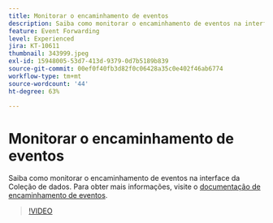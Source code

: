 ```yaml
---
title: Monitorar o encaminhamento de eventos
description: Saiba como monitorar o encaminhamento de eventos na interface da Coleção de dados.
feature: Event Forwarding
level: Experienced
jira: KT-10611
thumbnail: 343999.jpeg
exl-id: 15948005-53d7-413d-9379-0d7b5189b839
source-git-commit: 00ef0f40fb3d82f0c06428a35c0e402f46ab6774
workflow-type: tm+mt
source-wordcount: '44'
ht-degree: 63%

---
```


# Monitorar o encaminhamento de eventos

Saiba como monitorar o encaminhamento de eventos na interface da Coleção de dados. Para obter mais informações, visite o [documentação de encaminhamento de eventos](https://experienceleague.adobe.com/docs/experience-platform/tags/event-forwarding/overview.html).

>[!VIDEO](https://video.tv.adobe.com/v/343999?learn=on)
